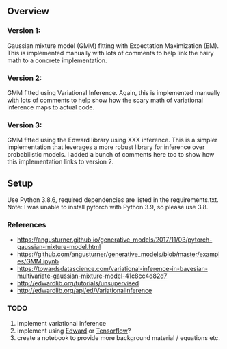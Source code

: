 ## Overview

### Version 1:
Gaussian mixture model (GMM) fitting with Expectation Maximization (EM). 
This is implemented manually with lots of comments to help link the hairy math to a concrete
implementation.

### Version 2:
GMM fitted using Variational Inference. Again, this is implemented manually with lots of comments
to help show how the scary math of variational inference maps to actual code.

### Version 3:
GMM fitted using the Edward library using XXX inference. 
This is a simpler implementation that leverages a more robust library for inference over 
probabilistic models. I added a bunch of comments here too to show how this implementation links
to version 2.

## Setup

Use Python 3.8.6, required dependencies are listed in the requirements.txt.
Note: I was unable to install pytorch with Python 3.9, so please use 3.8. 



### References
* https://angusturner.github.io/generative_models/2017/11/03/pytorch-gaussian-mixture-model.html
* https://github.com/angusturner/generative_models/blob/master/examples/GMM.ipynb
* https://towardsdatascience.com/variational-inference-in-bayesian-multivariate-gaussian-mixture-model-41c8cc4d82d7
* http://edwardlib.org/tutorials/unsupervised
* http://edwardlib.org/api/ed/VariationalInference


### TODO
1. implement variational inference
1. implement using [Edward](http://edwardlib.org/) or [Tensorflow](https://blog.tensorflow.org/2018/12/an-introduction-to-probabilistic.html)?
1. create a notebook to provide more background material / equations etc.
